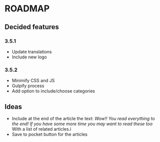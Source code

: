 # ROADMAP

## Decided features
### 3.5.1
* Update translations
* Include new logo

### 3.5.2
* Minimify CSS and JS
* Gulpify process
* Add option to include/choose categories 

## Ideas
* Include at the end of the article the text: *Wow!! You read everything to the end! If you have some more time you may want to read these too* With a list of related articles.i
* Save to pocket button for the articles

